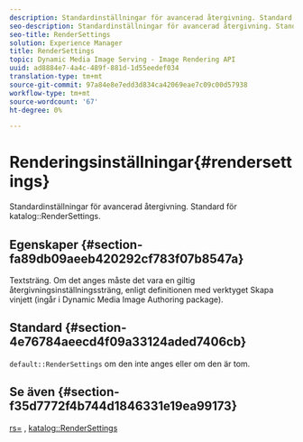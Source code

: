 ```yaml
---
description: Standardinställningar för avancerad återgivning. Standard för katalogens RenderSettings.
seo-description: Standardinställningar för avancerad återgivning. Standard för katalogens RenderSettings.
seo-title: RenderSettings
solution: Experience Manager
title: RenderSettings
topic: Dynamic Media Image Serving - Image Rendering API
uuid: ad8884e7-4a4c-489f-881d-1d55eedef034
translation-type: tm+mt
source-git-commit: 97a84e8e7edd3d834ca42069eae7c09c00d57938
workflow-type: tm+mt
source-wordcount: '67'
ht-degree: 0%

---
```



# Renderingsinställningar{#rendersettings}

Standardinställningar för avancerad återgivning. Standard för katalog::RenderSettings.

## Egenskaper {#section-fa89db09aeeb420292cf783f07b8547a}

Textsträng. Om det anges måste det vara en giltig återgivningsinställningssträng, enligt definitionen med verktyget Skapa vinjett (ingår i Dynamic Media Image Authoring package).

## Standard {#section-4e76784aeecd4f09a33124aded7406cb}

`default::RenderSettings` om den inte anges eller om den är tom.

## Se även {#section-f35d7772f4b744d1846331e19ea99173}

[rs=](../../../../../ir-api/http-protocol/image-rendering-api-ref/c-ir-http-protocol-ref/c-ir-http-protocol-command-reference/r-ir-rs.md#reference-d20cefaaa6cd4f449d1591c87959b4cf) ,  [katalog::RenderSettings](../../../../../ir-api/material-cat/image-rendering-api-ref/c-ir-material-catalog/c-ir-attributes-reference/r-ir-rendersettings.md#reference-f3ae5e18095d40b2a8edef957dd82fbd)
